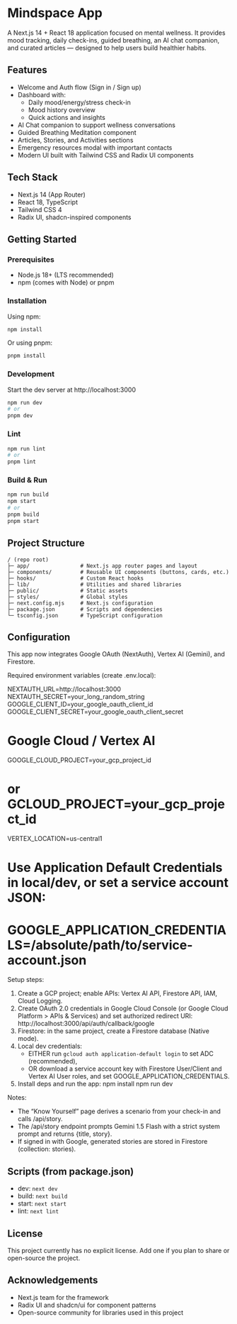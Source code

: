 # Mindspace App

A Next.js 14 + React 18 application focused on mental wellness. It provides mood tracking, daily check-ins, guided breathing, an AI chat companion, and curated articles — designed to help users build healthier habits.

## Features
- Welcome and Auth flow (Sign in / Sign up)
- Dashboard with:
  - Daily mood/energy/stress check-in
  - Mood history overview
  - Quick actions and insights
- AI Chat companion to support wellness conversations
- Guided Breathing Meditation component
- Articles, Stories, and Activities sections
- Emergency resources modal with important contacts
- Modern UI built with Tailwind CSS and Radix UI components

## Tech Stack
- Next.js 14 (App Router)
- React 18, TypeScript
- Tailwind CSS 4
- Radix UI, shadcn-inspired components

## Getting Started

### Prerequisites
- Node.js 18+ (LTS recommended)
- npm (comes with Node) or pnpm

### Installation
Using npm:
```bash
npm install
```

Or using pnpm:
```bash
pnpm install
```

### Development
Start the dev server at http://localhost:3000
```bash
npm run dev
# or
pnpm dev
```

### Lint
```bash
npm run lint
# or
pnpm lint
```

### Build & Run
```bash
npm run build
npm start
# or
pnpm build
pnpm start
```

## Project Structure
```
/ (repo root)
├─ app/                # Next.js app router pages and layout
├─ components/         # Reusable UI components (buttons, cards, etc.)
├─ hooks/              # Custom React hooks
├─ lib/                # Utilities and shared libraries
├─ public/             # Static assets
├─ styles/             # Global styles
├─ next.config.mjs     # Next.js configuration
├─ package.json        # Scripts and dependencies
└─ tsconfig.json       # TypeScript configuration
```

## Configuration
This app now integrates Google OAuth (NextAuth), Vertex AI (Gemini), and Firestore.

Required environment variables (create .env.local):

NEXTAUTH_URL=http://localhost:3000
NEXTAUTH_SECRET=your_long_random_string
GOOGLE_CLIENT_ID=your_google_oauth_client_id
GOOGLE_CLIENT_SECRET=your_google_oauth_client_secret

# Google Cloud / Vertex AI
GOOGLE_CLOUD_PROJECT=your_gcp_project_id
# or GCLOUD_PROJECT=your_gcp_project_id
VERTEX_LOCATION=us-central1
# Use Application Default Credentials in local/dev, or set a service account JSON:
# GOOGLE_APPLICATION_CREDENTIALS=/absolute/path/to/service-account.json

Setup steps:
1) Create a GCP project; enable APIs: Vertex AI API, Firestore API, IAM, Cloud Logging.
2) Create OAuth 2.0 credentials in Google Cloud Console (or Google Cloud Platform > APIs & Services) and set authorized redirect URI: http://localhost:3000/api/auth/callback/google
3) Firestore: in the same project, create a Firestore database (Native mode).
4) Local dev credentials:
   - EITHER run `gcloud auth application-default login` to set ADC (recommended),
   - OR download a service account key with Firestore User/Client and Vertex AI User roles, and set GOOGLE_APPLICATION_CREDENTIALS.
5) Install deps and run the app:
   npm install
   npm run dev

Notes:
- The “Know Yourself” page derives a scenario from your check-in and calls /api/story.
- The /api/story endpoint prompts Gemini 1.5 Flash with a strict system prompt and returns {title, story}.
- If signed in with Google, generated stories are stored in Firestore (collection: stories).

## Scripts (from package.json)
- dev: `next dev`
- build: `next build`
- start: `next start`
- lint: `next lint`

## License
This project currently has no explicit license. Add one if you plan to share or open-source the project.

## Acknowledgements
- Next.js team for the framework
- Radix UI and shadcn/ui for component patterns
- Open-source community for libraries used in this project
